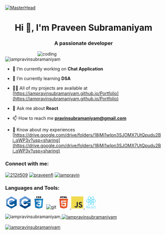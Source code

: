 [![MasterHead](https://user-images.githubusercontent.com/80781196/190216139-7697aa5a-c9a0-4bd6-80bf-3aca76a2e1c8.gif)](https://iampravinsubramaniyam.github.io/Portfolio)

<h1 align="center">Hi 👋, I'm Praveen Subramaniyam</h1>
<h3 align="center">A passionate developer</h3>

<img src= "https://i.pinimg.com/originals/ab/68/e6/ab68e6d38452d78ac98687865281c5c8.gif" alt = "coding" width = "400" align = "right">

<p align="left"> <img src="https://komarev.com/ghpvc/?username=iampravinsubramaniyam&label=Profile%20views&color=0e75b6&style=flat" alt="iampravinsubramaniyam" /> </p>

- 🔭 I’m currently working on **Chat Application**

- 🌱 I’m currently learning **DSA**

- 👨‍💻 All of my projects are available at [https://iampravinsubramaniyam.github.io/Portfolio](https://iampravinsubramaniyam.github.io/Portfolio)

- 💬 Ask me about **React**

- 📫 How to reach me **pravinsubramaniyam@gmail.com**

- 📄 Know about my experiences [https://drive.google.com/drive/folders/18jMi1wIpn3SJOMX7UtQpudu2Bj_gWP3v?usp=sharing](https://drive.google.com/drive/folders/18jMi1wIpn3SJOMX7UtQpudu2Bj_gWP3v?usp=sharing)

<h3 align="left">Connect with me:</h3>
<p align="left">
<a href="https://linkedin.com/in/212it509" target="blank"><img align="center" src="https://raw.githubusercontent.com/rahuldkjain/github-profile-readme-generator/master/src/images/icons/Social/linked-in-alt.svg" alt="212it509" height="30" width="40" /></a>
<a href="https://www.hackerrank.com/praveenfl" target="blank"><img align="center" src="https://raw.githubusercontent.com/rahuldkjain/github-profile-readme-generator/master/src/images/icons/Social/hackerrank.svg" alt="praveenfl" height="30" width="40" /></a>
<a href="https://www.leetcode.com/iampravin" target="blank"><img align="center" src="https://raw.githubusercontent.com/rahuldkjain/github-profile-readme-generator/master/src/images/icons/Social/leet-code.svg" alt="iampravin" height="30" width="40" /></a>
</p>

<h3 align="left">Languages and Tools:</h3>
<p align="left" style = {"display : flex, width: 100%, height: 10vh, gap: 20px;"}>
  <img src="https://raw.githubusercontent.com/devicons/devicon/master/icons/c/c-original.svg" alt="c" width="40" height="40"/> 
  <img src="https://raw.githubusercontent.com/devicons/devicon/master/icons/cplusplus/cplusplus-original.svg" alt="cplusplus" width="40" height="40"/>  
  <img src="https://raw.githubusercontent.com/devicons/devicon/master/icons/css3/css3-original-wordmark.svg" alt="css3" width="40" height="40"/>
  <img src="https://www.vectorlogo.zone/logos/git-scm/git-scm-icon.svg" alt="git" width="40" height="40"/> </a> <a href="https://www.w3.org/html/" target="_blank" rel="noreferrer"> 
  <img src="https://raw.githubusercontent.com/devicons/devicon/master/icons/html5/html5-original-wordmark.svg" alt="html5" width="40" height="40"/> 
  <img src="https://raw.githubusercontent.com/devicons/devicon/master/icons/javascript/javascript-original.svg" alt="javascript" width="40" height="40"/> 
  <img src="https://raw.githubusercontent.com/devicons/devicon/master/icons/react/react-original-wordmark.svg" alt="react" width="40" height="40"/>
</p>

<p><img align="left" src="https://github-readme-stats.vercel.app/api/top-langs?username=iampravinsubramaniyam&show_icons=true&locale=en&layout=compact" alt="iampravinsubramaniyam" /></p>

<p>&nbsp;<img align="center" src="https://github-readme-stats.vercel.app/api?username=iampravinsubramaniyam&show_icons=true&locale=en" alt="iampravinsubramaniyam" /></p>

<p><img align="center" src="https://github-readme-streak-stats.herokuapp.com/?user=iampravinsubramaniyam&" alt="iampravinsubramaniyam" /></p>
